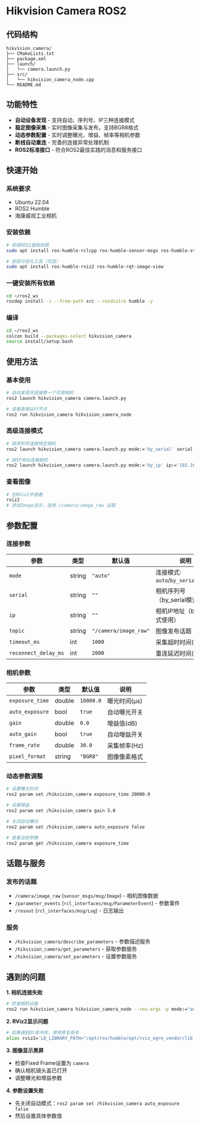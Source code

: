 # Hikvision Camera ROS2

## 代码结构

```
hikvision_camera/
├── CMakeLists.txt
├── package.xml
├── launch/
│   └── camera.launch.py
├── src/
│   └── hikvision_camera_node.cpp
└── README.md
```

## 功能特性

-  **自动设备发现** - 支持自动、序列号、IP三种连接模式
-  **稳定图像采集** - 实时图像采集与发布，支持BGR8格式
-  **动态参数配置** - 实时调整曝光、增益、帧率等相机参数
-  **断线自动重连** - 完善的连接异常处理机制
-  **ROS2标准接口** - 符合ROS2最佳实践的消息和服务接口

## 快速开始

### 系统要求

- Ubuntu 22.04
- ROS2 Humble
- 海康威视工业相机

### 安装依赖

```bash
# 安装ROS2基础依赖
sudo apt install ros-humble-rclcpp ros-humble-sensor-msgs ros-humble-std-msgs

# 安装可视化工具（可选）
sudo apt install ros-humble-rviz2 ros-humble-rqt-image-view
```

### 一键安装所有依赖

```bash
cd ~/ros2_ws
rosdep install -i --from-path src --rosdistro humble -y
```

### 编译

```bash
cd ~/ros2_ws
colcon build --packages-select hikvision_camera
source install/setup.bash
```

## 使用方法

### 基本使用

```bash
# 自动发现并连接第一个可用相机
ros2 launch hikvision_camera camera.launch.py

# 或者直接运行节点
ros2 run hikvision_camera hikvision_camera_node
```

### 高级连接模式

```bash
# 按序列号连接特定相机
ros2 launch hikvision_camera camera.launch.py mode:='by_serial' serial:='相机序列号'

# 按IP地址连接相机
ros2 launch hikvision_camera camera.launch.py mode:='by_ip' ip:='192.168.1.100'
```

### 查看图像

```bash
# 在RViz2中查看
rviz2
# 添加Image显示，选择 /camera/image_raw 话题
```

## 参数配置

### 连接参数

| 参数                 | 类型   | 默认值                | 说明                                 |
| -------------------- | ------ | --------------------- | ------------------------------------ |
| `mode`               | string | `"auto"`              | 连接模式: `auto`/`by_serial`/`by_ip` |
| `serial`             | string | `""`                  | 相机序列号（by_serial模式使用）      |
| `ip`                 | string | `""`                  | 相机IP地址（by_ip模式使用）          |
| `topic`              | string | `"/camera/image_raw"` | 图像发布话题                         |
| `timeout_ms`         | int    | `1000`                | 采集超时时间(ms)                     |
| `reconnect_delay_ms` | int    | `2000`                | 重连延迟时间(ms)                     |

### 相机参数

| 参数            | 类型   | 默认值    | 说明         |
| --------------- | ------ | --------- | ------------ |
| `exposure_time` | double | `10000.0` | 曝光时间(μs) |
| `auto_exposure` | bool   | `true`    | 自动曝光开关 |
| `gain`          | double | `0.0`     | 增益值(dB)   |
| `auto_gain`     | bool   | `true`    | 自动增益开关 |
| `frame_rate`    | double | `30.0`    | 采集帧率(Hz) |
| `pixel_format`  | string | `"BGR8"`  | 图像像素格式 |

### 动态参数调整

```bash
# 设置曝光时间
ros2 param set /hikvision_camera exposure_time 20000.0

# 设置增益
ros2 param set /hikvision_camera gain 5.0

# 关闭自动曝光
ros2 param set /hikvision_camera auto_exposure false

# 查看当前参数
ros2 param get /hikvision_camera exposure_time
```

## 话题与服务

### 发布的话题

- `/camera/image_raw` (`sensor_msgs/msg/Image`) - 相机图像数据
- `/parameter_events` (`rcl_interfaces/msg/ParameterEvent`) - 参数事件
- `/rosout` (`rcl_interfaces/msg/Log`) - 日志输出

### 服务

- `/hikvision_camera/describe_parameters` - 参数描述服务
- `/hikvision_camera/get_parameters` - 获取参数服务
- `/hikvision_camera/set_parameters` - 设置参数服务

## 遇到的问题

**1. 相机连接失败**
```bash
# 检查相机设备
ros2 run hikvision_camera hikvision_camera_node --ros-args -p mode:="auto"
```

**2. RViz2显示问题**
```bash
# 如果遇到Qt库冲突，使用修复版本
alias rviz2='LD_LIBRARY_PATH="/opt/ros/humble/opt/rviz_ogre_vendor/lib:/opt/ros/humble/lib:/opt/ros/humble/lib/x86_64-linux-gnu:/usr/lib/x86_64-linux-gnu" /opt/ros/humble/lib/rviz2/rviz2'
```

**3. 图像显示黑屏**
- 检查Fixed Frame设置为 `camera`
- 确认相机镜头盖已打开
- 调整曝光和增益参数

**4. 参数设置失败**
- 先关闭自动模式：`ros2 param set /hikvision_camera auto_exposure false`
- 然后设置具体参数值
